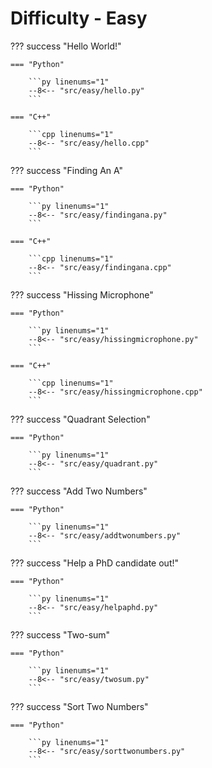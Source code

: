 # Difficulty - Easy

??? success "Hello World!"

    === "Python"

        ```py linenums="1"
        --8<-- "src/easy/hello.py"
        ```

    === "C++"

        ```cpp linenums="1"
        --8<-- "src/easy/hello.cpp"
        ```

??? success "Finding An A"

    === "Python"

        ```py linenums="1"
        --8<-- "src/easy/findingana.py"
        ```

    === "C++"

        ```cpp linenums="1"
        --8<-- "src/easy/findingana.cpp"
        ```

??? success "Hissing Microphone"

    === "Python"

        ```py linenums="1"
        --8<-- "src/easy/hissingmicrophone.py"
        ```

    === "C++"

        ```cpp linenums="1"
        --8<-- "src/easy/hissingmicrophone.cpp"
        ```

??? success "Quadrant Selection"

    === "Python"

        ```py linenums="1"
        --8<-- "src/easy/quadrant.py"
        ```

??? success "Add Two Numbers"

    === "Python"

        ```py linenums="1"
        --8<-- "src/easy/addtwonumbers.py"
        ```

??? success "Help a PhD candidate out!"

    === "Python"

        ```py linenums="1"
        --8<-- "src/easy/helpaphd.py"
        ```

??? success "Two-sum"

    === "Python"

        ```py linenums="1"
        --8<-- "src/easy/twosum.py"
        ```

??? success "Sort Two Numbers"

    === "Python"

        ```py linenums="1"
        --8<-- "src/easy/sorttwonumbers.py"
        ```

